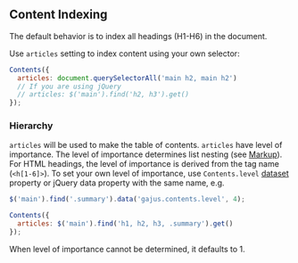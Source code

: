 ## Content Indexing

The default behavior is to index all headings (H1-H6) in the document.

Use `articles` setting to index content using your own selector:

```js
Contents({
  articles: document.querySelectorAll('main h2, main h2')
  // If you are using jQuery
  // articles: $('main').find('h2, h3').get()
});

```

### Hierarchy

`articles` will be used to make the table of contents. `articles` have level of importance. The level of importance determines list nesting (see [Markup](#markup)). For HTML headings, the level of importance is derived from the tag name (`<h[1-6]>`). To set your own level of importance, use `Contents.level` [dataset](https://developer.mozilla.org/en-US/docs/Web/API/HTMLElement.dataset) property or jQuery data property with the same name, e.g.

```js
$('main').find('.summary').data('gajus.contents.level', 4);

Contents({
  articles: $('main').find('h1, h2, h3, .summary').get()
});

```

When level of importance cannot be determined, it defaults to 1.
